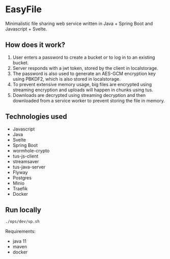 # EasyFile

Minimalistic file sharing web service written in Java + Spring Boot and Javascript + Svelte.

## How does it work?

1. User enters a password to create a bucket or to log in to an existing bucket.
2. Server responds with a jwt token, stored by the client in localstorage.
3. The password is also used to generate an AES-GCM encryption key using PBKDF2, which is also stored in localstorage.
4. To prevent extensive memory usage, big files are encrypted using streaming encryption and uploads will happen in chunks using tus.
5. Downloads are decrypted using streaming decryption and then downloaded from a service worker to prevent storing the file in memory.

## Technologies used

- Javascript
- Java
- Svelte
- Spring Boot
- wormhole-crypto
- tus-js-client
- streamsaver
- tus-java-server
- Flyway
- Postgres
- Minio
- Traefik
- Docker

## Run locally

````sh
./ops/dev/up.sh
````

Requirements:

- java 11
- maven
- docker
